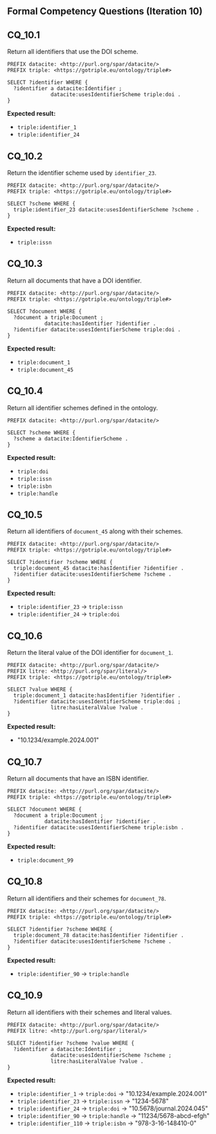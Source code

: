 ## Formal Competency Questions (Iteration 10)

## CQ_10.1

Return all identifiers that use the DOI scheme.

```sparql
PREFIX datacite: <http://purl.org/spar/datacite/>
PREFIX triple: <https://gotriple.eu/ontology/triple#>

SELECT ?identifier WHERE {
  ?identifier a datacite:Identifier ;
              datacite:usesIdentifierScheme triple:doi .
}
```

**Expected result:**
- `triple:identifier_1`
- `triple:identifier_24`


## CQ_10.2

Return the identifier scheme used by `identifier_23`.

```sparql
PREFIX datacite: <http://purl.org/spar/datacite/>
PREFIX triple: <https://gotriple.eu/ontology/triple#>

SELECT ?scheme WHERE {
  triple:identifier_23 datacite:usesIdentifierScheme ?scheme .
}
```

**Expected result:**
- `triple:issn`


## CQ_10.3

Return all documents that have a DOI identifier.

```sparql
PREFIX datacite: <http://purl.org/spar/datacite/>
PREFIX triple: <https://gotriple.eu/ontology/triple#>

SELECT ?document WHERE {
  ?document a triple:Document ;
            datacite:hasIdentifier ?identifier .
  ?identifier datacite:usesIdentifierScheme triple:doi .
}
```

**Expected result:**
- `triple:document_1`
- `triple:document_45`


## CQ_10.4

Return all identifier schemes defined in the ontology.

```sparql
PREFIX datacite: <http://purl.org/spar/datacite/>

SELECT ?scheme WHERE {
  ?scheme a datacite:IdentifierScheme .
}
```

**Expected result:**
- `triple:doi`
- `triple:issn`
- `triple:isbn`
- `triple:handle`


## CQ_10.5

Return all identifiers of `document_45` along with their schemes.

```sparql
PREFIX datacite: <http://purl.org/spar/datacite/>
PREFIX triple: <https://gotriple.eu/ontology/triple#>

SELECT ?identifier ?scheme WHERE {
  triple:document_45 datacite:hasIdentifier ?identifier .
  ?identifier datacite:usesIdentifierScheme ?scheme .
}
```

**Expected result:**
- `triple:identifier_23` → `triple:issn`
- `triple:identifier_24` → `triple:doi`


## CQ_10.6

Return the literal value of the DOI identifier for `document_1`.

```sparql
PREFIX datacite: <http://purl.org/spar/datacite/>
PREFIX litre: <http://purl.org/spar/literal/>
PREFIX triple: <https://gotriple.eu/ontology/triple#>

SELECT ?value WHERE {
  triple:document_1 datacite:hasIdentifier ?identifier .
  ?identifier datacite:usesIdentifierScheme triple:doi ;
              litre:hasLiteralValue ?value .
}
```

**Expected result:**
- "10.1234/example.2024.001"


## CQ_10.7

Return all documents that have an ISBN identifier.

```sparql
PREFIX datacite: <http://purl.org/spar/datacite/>
PREFIX triple: <https://gotriple.eu/ontology/triple#>

SELECT ?document WHERE {
  ?document a triple:Document ;
            datacite:hasIdentifier ?identifier .
  ?identifier datacite:usesIdentifierScheme triple:isbn .
}
```

**Expected result:**
- `triple:document_99`


## CQ_10.8

Return all identifiers and their schemes for `document_78`.

```sparql
PREFIX datacite: <http://purl.org/spar/datacite/>
PREFIX triple: <https://gotriple.eu/ontology/triple#>

SELECT ?identifier ?scheme WHERE {
  triple:document_78 datacite:hasIdentifier ?identifier .
  ?identifier datacite:usesIdentifierScheme ?scheme .
}
```

**Expected result:**
- `triple:identifier_90` → `triple:handle`


## CQ_10.9

Return all identifiers with their schemes and literal values.

```sparql
PREFIX datacite: <http://purl.org/spar/datacite/>
PREFIX litre: <http://purl.org/spar/literal/>

SELECT ?identifier ?scheme ?value WHERE {
  ?identifier a datacite:Identifier ;
              datacite:usesIdentifierScheme ?scheme ;
              litre:hasLiteralValue ?value .
}
```

**Expected result:**
- `triple:identifier_1` → `triple:doi` → "10.1234/example.2024.001"
- `triple:identifier_23` → `triple:issn` → "1234-5678"
- `triple:identifier_24` → `triple:doi` → "10.5678/journal.2024.045"
- `triple:identifier_90` → `triple:handle` → "11234/5678-abcd-efgh"
- `triple:identifier_110` → `triple:isbn` → "978-3-16-148410-0"
